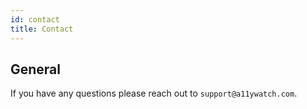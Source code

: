 ```yaml
---
id: contact
title: Contact
---
```


## General

If you have any questions please reach out to `support@a11ywatch.com`.
